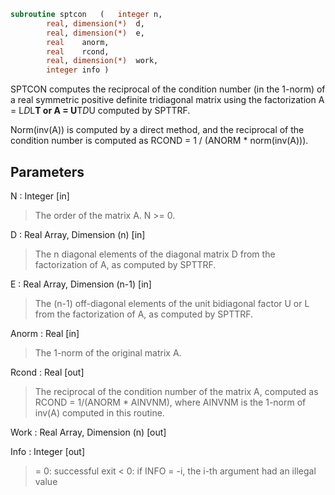 ```fortran
subroutine sptcon	(	integer	n,
		real, dimension(*)	d,
		real, dimension(*)	e,
		real	anorm,
		real	rcond,
		real, dimension(*)	work,
		integer	info )
```

 SPTCON computes the reciprocal of the condition number (in the
 1-norm) of a real symmetric positive definite tridiagonal matrix
 using the factorization A = L*D*L**T or A = U**T*D*U computed by
 SPTTRF.

 Norm(inv(A)) is computed by a direct method, and the reciprocal of
 the condition number is computed as
              RCOND = 1 / (ANORM * norm(inv(A))).

## Parameters
N : Integer [in]
> The order of the matrix A.  N >= 0.

D : Real Array, Dimension (n) [in]
> The n diagonal elements of the diagonal matrix D from the
> factorization of A, as computed by SPTTRF.

E : Real Array, Dimension (n-1) [in]
> The (n-1) off-diagonal elements of the unit bidiagonal factor
> U or L from the factorization of A,  as computed by SPTTRF.

Anorm : Real [in]
> The 1-norm of the original matrix A.

Rcond : Real [out]
> The reciprocal of the condition number of the matrix A,
> computed as RCOND = 1/(ANORM * AINVNM), where AINVNM is the
> 1-norm of inv(A) computed in this routine.

Work : Real Array, Dimension (n) [out]

Info : Integer [out]
> = 0:  successful exit
> < 0:  if INFO = -i, the i-th argument had an illegal value

